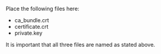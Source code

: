 Place the following files here:
- ca_bundle.crt
- certificate.crt
- private.key

It is important that all three files are named as stated above.

